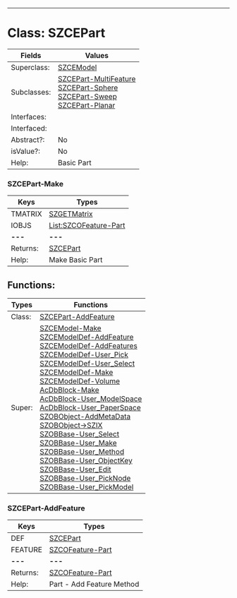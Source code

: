 ---------

# Class:	SZCEPart

| Fields | Values |
| --------- | --------- |
| Superclass: | [SZCEModel](SZCEModel.html) |
| Subclasses: | [SZCEPart-MultiFeature](SZCEPart-MultiFeature.html) <br> [SZCEPart-Sphere](SZCEPart-Sphere.html) <br> [SZCEPart-Sweep](SZCEPart-Sweep.html) <br> [SZCEPart-Planar](SZCEPart-Planar.html) |
| Interfaces: |  |
| Interfaced: |  |
| Abstract?: | No |
| isValue?: | No |
| Help: | Basic Part |

### SZCEPart-Make

| Keys | Types |
| --------- | --------- |
| TMATRIX | [SZGETMatrix](SZGETMatrix.html) |
| IOBJS | [List:SZCOFeature-Part](SZCOFeature-Part.html) |
| **---** | **---** |
| Returns: | [SZCEPart](SZCEPart.html) |
| Help: | Make Basic Part |


## Functions:

| Types | Functions |
| --------- | --------- |
| Class: | [SZCEPart-AddFeature](#SZCEPart-AddFeature) |
| Super: | [SZCEModel-Make](SZCEModel.html) <br> [SZCEModelDef-AddFeature](SZCEModelDef.html) <br> [SZCEModelDef-AddFeatures](SZCEModelDef.html) <br> [SZCEModelDef-User_Pick](SZCEModelDef.html) <br> [SZCEModelDef-User_Select](SZCEModelDef.html) <br> [SZCEModelDef-Make](SZCEModelDef.html) <br> [SZCEModelDef-Volume](SZCEModelDef.html) <br> [AcDbBlock-Make](AcDbBlock.html) <br> [AcDbBlock-User_ModelSpace](AcDbBlock.html) <br> [AcDbBlock-User_PaperSpace](AcDbBlock.html) <br> [SZOBObject-AddMetaData](SZOBObject.html) <br> [SZOBObject->SZIX](SZOBObject.html) <br> [SZOBBase-User_Select](SZOBBase.html) <br> [SZOBBase-User_Make](SZOBBase.html) <br> [SZOBBase-User_Method](SZOBBase.html) <br> [SZOBBase-User_ObjectKey](SZOBBase.html) <br> [SZOBBase-User_Edit](SZOBBase.html) <br> [SZOBBase-User_PickNode](SZOBBase.html) <br> [SZOBBase-User_PickModel](SZOBBase.html) |


### SZCEPart-AddFeature

| Keys | Types |
| --------- | --------- |
| DEF | [SZCEPart](SZCEPart.html) |
| FEATURE | [SZCOFeature-Part](SZCOFeature-Part.html) |
| **---** | **---** |
| Returns: | [SZCOFeature-Part](SZCOFeature-Part.html) |
| Help: | Part - Add Feature Method |

